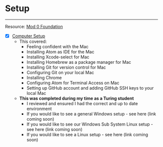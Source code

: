 # Setup
---

Resource: [Mod 0 Foundation](https://mod0.turing.io)

- [X] [Computer Setup](https://mod0.turing.io/setup-instructions)
  - This covered:
    - Feeling confident with the Mac
    - Installing Atom as IDE for the Mac
    - Installing Xcode-select for Mac
    - Installing Homebrew as a package manager for Mac
    - Installing Git for version control for Mac
    - Configuring Git on your local Mac
    - Installing Chrome
    - Configuring Atom for Terminal Access on Mac
    - Setting up GitHub account and adding GitHub SSH keys to your local Mac
  - **This was completed during my time as a Turing student**
    - I reviewed and ensured I had the correct and up to date environment
    - If you would like to see a general Windows setup - see here (link coming soon)
    - If you would like to see our Windows Sub System Linux setup - see here (link coming soon)
    - If you would like to see a Linux setup - see here (link coming soon)

